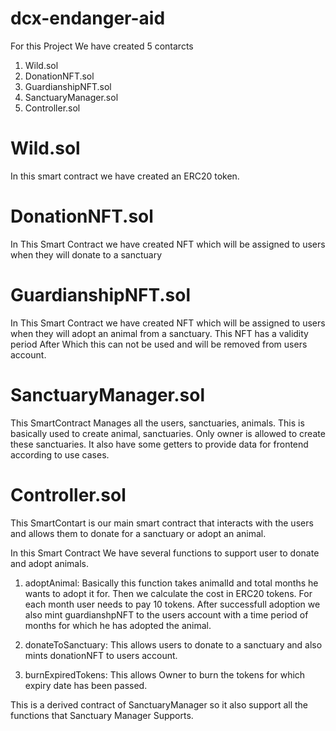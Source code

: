 # dcx-endanger-aid

For this Project We have created 5 contarcts

1. Wild.sol
2. DonationNFT.sol
3. GuardianshipNFT.sol
4. SanctuaryManager.sol
5. Controller.sol

# Wild.sol

In this smart contract we have created an ERC20 token.

# DonationNFT.sol

In This Smart Contract we have created NFT which will be assigned to users when they will donate to a sanctuary

# GuardianshipNFT.sol

In This Smart Contract we have created NFT which will be assigned to users when they will adopt an animal from a sanctuary. This NFT has a validity period After Which this can not be used and will be removed from users account.

# SanctuaryManager.sol

This SmartContract Manages all the users, sanctuaries, animals. This is basically used to create animal, sanctuaries. Only owner is allowed to create these sanctuaries. It also have some getters to provide data for frontend according to use cases.

# Controller.sol

This SmartContart is our main smart contract that interacts with the users and allows them to donate for a sanctuary or adopt an animal.

In this Smart Contract We have several functions to support user to donate and adopt animals.

1. adoptAnimal: Basically this function takes animalId and total months he wants to adopt it for. Then we calculate the cost in ERC20 tokens. For each month user needs to pay 10 tokens. After successfull adoption we also mint guardianshpNFT to the users account with a time period of months for which he has adopted the animal.

2. donateToSanctuary: This allows users to donate to a sanctuary and also mints donationNFT to users account.

3. burnExpiredTokens: This allows Owner to burn the tokens for which expiry date has been passed.

This is a derived contract of SanctuaryManager so it also support all the functions that Sanctuary Manager Supports.
